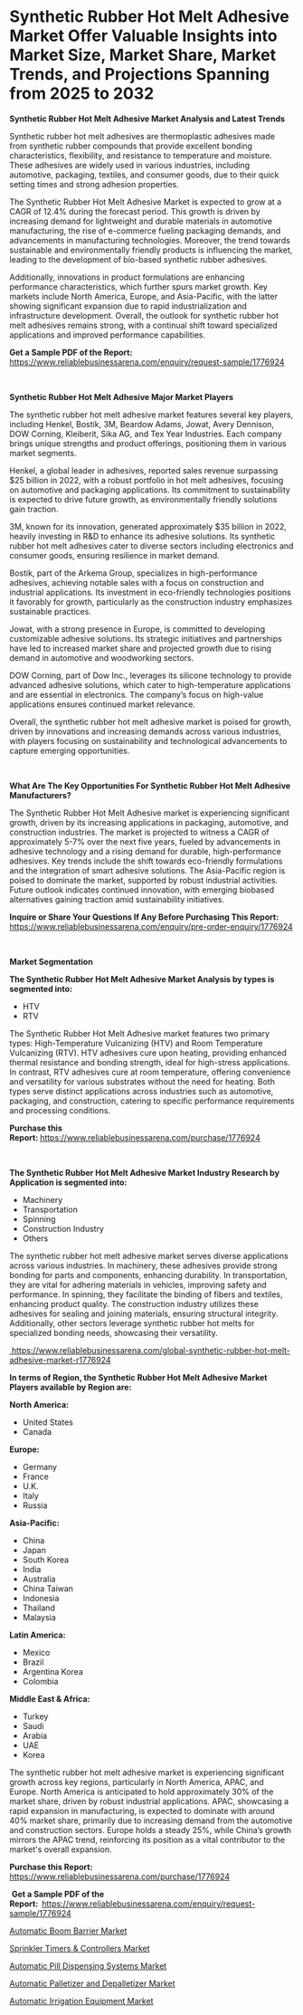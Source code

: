 <p><h1>Synthetic Rubber Hot Melt Adhesive Market Offer Valuable Insights into Market Size, Market Share, Market Trends, and Projections Spanning from 2025 to 2032</h1></p><p><strong>Synthetic Rubber Hot Melt Adhesive Market Analysis and Latest Trends</strong></p>
<p><p>Synthetic rubber hot melt adhesives are thermoplastic adhesives made from synthetic rubber compounds that provide excellent bonding characteristics, flexibility, and resistance to temperature and moisture. These adhesives are widely used in various industries, including automotive, packaging, textiles, and consumer goods, due to their quick setting times and strong adhesion properties.</p><p>The Synthetic Rubber Hot Melt Adhesive Market is expected to grow at a CAGR of 12.4% during the forecast period. This growth is driven by increasing demand for lightweight and durable materials in automotive manufacturing, the rise of e-commerce fueling packaging demands, and advancements in manufacturing technologies. Moreover, the trend towards sustainable and environmentally friendly products is influencing the market, leading to the development of bio-based synthetic rubber adhesives.</p><p>Additionally, innovations in product formulations are enhancing performance characteristics, which further spurs market growth. Key markets include North America, Europe, and Asia-Pacific, with the latter showing significant expansion due to rapid industrialization and infrastructure development. Overall, the outlook for synthetic rubber hot melt adhesives remains strong, with a continual shift toward specialized applications and improved performance capabilities.</p></p>
<p><strong>Get a Sample PDF of the Report:&nbsp;</strong> <a href="https://www.reliablebusinessarena.com/enquiry/request-sample/1776924?utm_campaign=3024&utm_medium=2&utm_source=Github&utm_content=ia&utm_term=25032025&utm_id=synthetic-rubber-hot-melt-adhesive">https://www.reliablebusinessarena.com/enquiry/request-sample/1776924</a></p>
<p>&nbsp;</p>
<p><strong>Synthetic Rubber Hot Melt Adhesive Major Market Players</strong></p>
<p><p>The synthetic rubber hot melt adhesive market features several key players, including Henkel, Bostik, 3M, Beardow Adams, Jowat, Avery Dennison, DOW Corning, Kleiberit, Sika AG, and Tex Year Industries. Each company brings unique strengths and product offerings, positioning them in various market segments.</p><p>Henkel, a global leader in adhesives, reported sales revenue surpassing $25 billion in 2022, with a robust portfolio in hot melt adhesives, focusing on automotive and packaging applications. Its commitment to sustainability is expected to drive future growth, as environmentally friendly solutions gain traction.</p><p>3M, known for its innovation, generated approximately $35 billion in 2022, heavily investing in R&D to enhance its adhesive solutions. Its synthetic rubber hot melt adhesives cater to diverse sectors including electronics and consumer goods, ensuring resilience in market demand.</p><p>Bostik, part of the Arkema Group, specializes in high-performance adhesives, achieving notable sales with a focus on construction and industrial applications. Its investment in eco-friendly technologies positions it favorably for growth, particularly as the construction industry emphasizes sustainable practices.</p><p>Jowat, with a strong presence in Europe, is committed to developing customizable adhesive solutions. Its strategic initiatives and partnerships have led to increased market share and projected growth due to rising demand in automotive and woodworking sectors.</p><p>DOW Corning, part of Dow Inc., leverages its silicone technology to provide advanced adhesive solutions, which cater to high-temperature applications and are essential in electronics. The company’s focus on high-value applications ensures continued market relevance.</p><p>Overall, the synthetic rubber hot melt adhesive market is poised for growth, driven by innovations and increasing demands across various industries, with players focusing on sustainability and technological advancements to capture emerging opportunities.</p></p>
<p>&nbsp;</p>
<p><strong>What Are The Key Opportunities For Synthetic Rubber Hot Melt Adhesive Manufacturers?</strong></p>
<p><p>The Synthetic Rubber Hot Melt Adhesive market is experiencing significant growth, driven by its increasing applications in packaging, automotive, and construction industries. The market is projected to witness a CAGR of approximately 5-7% over the next five years, fueled by advancements in adhesive technology and a rising demand for durable, high-performance adhesives. Key trends include the shift towards eco-friendly formulations and the integration of smart adhesive solutions. The Asia-Pacific region is poised to dominate the market, supported by robust industrial activities. Future outlook indicates continued innovation, with emerging biobased alternatives gaining traction amid sustainability initiatives.</p></p>
<p><strong>Inquire or Share Your Questions If Any Before Purchasing This Report:</strong> <a href="https://www.reliablebusinessarena.com/enquiry/pre-order-enquiry/1776924?utm_campaign=3024&utm_medium=2&utm_source=Github&utm_content=ia&utm_term=25032025&utm_id=synthetic-rubber-hot-melt-adhesive">https://www.reliablebusinessarena.com/enquiry/pre-order-enquiry/1776924</a></p>
<p>&nbsp;</p>
<p><strong>Market Segmentation</strong></p>
<p><strong>The Synthetic Rubber Hot Melt Adhesive Market Analysis by types is segmented into:</strong></p>
<p><ul><li>HTV</li><li>RTV</li></ul></p>
<p><p>The Synthetic Rubber Hot Melt Adhesive market features two primary types: High-Temperature Vulcanizing (HTV) and Room Temperature Vulcanizing (RTV). HTV adhesives cure upon heating, providing enhanced thermal resistance and bonding strength, ideal for high-stress applications. In contrast, RTV adhesives cure at room temperature, offering convenience and versatility for various substrates without the need for heating. Both types serve distinct applications across industries such as automotive, packaging, and construction, catering to specific performance requirements and processing conditions.</p></p>
<p><strong>Purchase this Report:&nbsp;</strong><a href="https://www.reliablebusinessarena.com/purchase/1776924?utm_campaign=3024&utm_medium=2&utm_source=Github&utm_content=ia&utm_term=25032025&utm_id=synthetic-rubber-hot-melt-adhesive">https://www.reliablebusinessarena.com/purchase/1776924</a></p>
<p>&nbsp;</p>
<p><strong>The Synthetic Rubber Hot Melt Adhesive Market Industry Research by Application is segmented into:</strong></p>
<p><ul><li>Machinery</li><li>Transportation</li><li>Spinning</li><li>Construction Industry</li><li>Others</li></ul></p>
<p><p>The synthetic rubber hot melt adhesive market serves diverse applications across various industries. In machinery, these adhesives provide strong bonding for parts and components, enhancing durability. In transportation, they are vital for adhering materials in vehicles, improving safety and performance. In spinning, they facilitate the binding of fibers and textiles, enhancing product quality. The construction industry utilizes these adhesives for sealing and joining materials, ensuring structural integrity. Additionally, other sectors leverage synthetic rubber hot melts for specialized bonding needs, showcasing their versatility.</p></p>
<p><a href="https://www.reliablebusinessarena.com/global-synthetic-rubber-hot-melt-adhesive-market-r1776924?utm_campaign=3024&utm_medium=2&utm_source=Github&utm_content=ia&utm_term=25032025&utm_id=synthetic-rubber-hot-melt-adhesive">&nbsp;https://www.reliablebusinessarena.com/global-synthetic-rubber-hot-melt-adhesive-market-r1776924</a></p>
<p><strong>In terms of Region, the Synthetic Rubber Hot Melt Adhesive Market Players available by Region are:</strong></p>
<p>
    <p> <strong> North America: </strong>
        <ul>
            <li>United States</li>
            <li>Canada</li>
        </ul>
        </p> 
    <p> <strong> Europe: </strong>
        <ul>
            <li>Germany</li>
            <li>France</li>
            <li>U.K.</li>
            <li>Italy</li>
            <li>Russia</li>
        </ul>
        </p> 
    <p> <strong> Asia-Pacific: </strong>
        <ul>
            <li>China</li>
            <li>Japan</li>
            <li>South Korea</li>
            <li>India</li>
            <li>Australia</li>
            <li>China Taiwan</li>
            <li>Indonesia</li>
            <li>Thailand</li>
            <li>Malaysia</li>
        </ul>
        </p> 
    <p> <strong> Latin America: </strong>
        <ul>
            <li>Mexico</li>
            <li>Brazil</li>
            <li>Argentina Korea</li>
            <li>Colombia</li>
        </ul>
        </p> 
    <p> <strong> Middle East & Africa: </strong>
        <ul>
            <li>Turkey</li>
            <li>Saudi</li>
            <li>Arabia</li>
            <li>UAE</li>
            <li>Korea</li>
        </ul>
    </p>
    </p>
<p><p>The synthetic rubber hot melt adhesive market is experiencing significant growth across key regions, particularly in North America, APAC, and Europe. North America is anticipated to hold approximately 30% of the market share, driven by robust industrial applications. APAC, showcasing a rapid expansion in manufacturing, is expected to dominate with around 40% market share, primarily due to increasing demand from the automotive and construction sectors. Europe holds a steady 25%, while China’s growth mirrors the APAC trend, reinforcing its position as a vital contributor to the market's overall expansion.</p></p>
<p><strong>Purchase this Report: </strong><a href="https://www.reliablebusinessarena.com/purchase/1776924?utm_campaign=3024&utm_medium=2&utm_source=Github&utm_content=ia&utm_term=25032025&utm_id=synthetic-rubber-hot-melt-adhesive">https://www.reliablebusinessarena.com/purchase/1776924</a></p>
<p>&nbsp;<strong>Get a Sample PDF of the Report:&nbsp;&nbsp;</strong><a href="https://www.reliablebusinessarena.com/enquiry/request-sample/1776924?utm_campaign=3024&utm_medium=2&utm_source=Github&utm_content=ia&utm_term=25032025&utm_id=synthetic-rubber-hot-melt-adhesive">https://www.reliablebusinessarena.com/enquiry/request-sample/1776924</a></p>
<p><strong></strong></p>
<p><p><a href="https://www.linkedin.com/pulse/current-evaluation-future-outlook-automatic-boom-barrier-45t6e?utm_campaign=3024&utm_medium=2&utm_source=Github&utm_content=ia&utm_term=25032025&utm_id=synthetic-rubber-hot-melt-adhesive">Automatic Boom Barrier Market</a></p><p><a href="https://www.linkedin.com/pulse/global-sprinkler-timers-controllers-market-size-andtrends-68u8e?utm_campaign=3024&utm_medium=2&utm_source=Github&utm_content=ia&utm_term=25032025&utm_id=synthetic-rubber-hot-melt-adhesive">Sprinkler Timers & Controllers Market</a></p><p><a href="https://www.linkedin.com/pulse/analysis-automatic-pill-dispensing-systems-market-fueled-growth-xccde?utm_campaign=3024&utm_medium=2&utm_source=Github&utm_content=ia&utm_term=25032025&utm_id=synthetic-rubber-hot-melt-adhesive">Automatic Pill Dispensing Systems Market</a></p><p><a href="https://www.linkedin.com/pulse/explore-automatic-palletizer-depalletizer-markets-growth-8zu1e?utm_campaign=3024&utm_medium=2&utm_source=Github&utm_content=ia&utm_term=25032025&utm_id=synthetic-rubber-hot-melt-adhesive">Automatic Palletizer and Depalletizer Market</a></p><p><a href="https://www.linkedin.com/pulse/automatic-irrigation-equipment-market-transformation-comparative-komse?utm_campaign=3024&utm_medium=2&utm_source=Github&utm_content=ia&utm_term=25032025&utm_id=synthetic-rubber-hot-melt-adhesive">Automatic Irrigation Equipment Market</a></p></p>